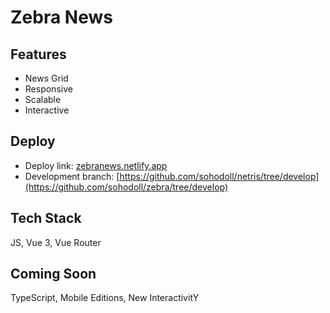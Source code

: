 # Zebra News

## Features

- News Grid
- Responsive
- Scalable
- Interactive

## Deploy

- Deploy link: [zebranews.netlify.app](https://zebranews.netlify.app/)
- Development branch: [https://github.com/sohodoll/netris/tree/develop](https://github.com/sohodoll/zebra/tree/develop)

## Tech Stack

JS, Vue 3, Vue Router

## Coming Soon

TypeScript, Mobile Editions, New InteractivitY
